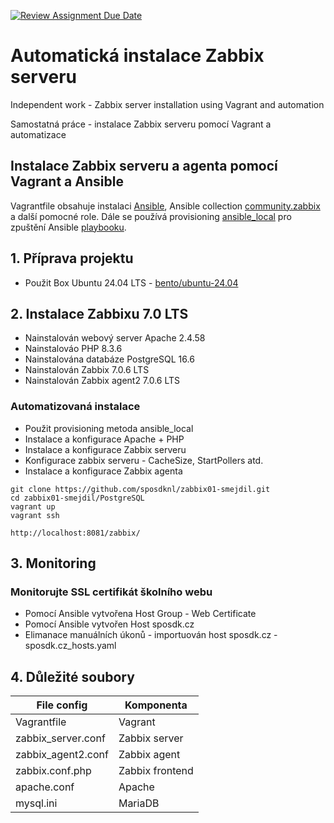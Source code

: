 [![Review Assignment Due Date](https://classroom.github.com/assets/deadline-readme-button-22041afd0340ce965d47ae6ef1cefeee28c7c493a6346c4f15d667ab976d596c.svg)](https://classroom.github.com/a/UnL7NDUC)

# Automatická instalace Zabbix serveru
Independent work - Zabbix server installation using Vagrant and automation

Samostatná práce - instalace Zabbix serveru pomocí Vagrant a automatizace

## Instalace Zabbix serveru a agenta pomocí Vagrant a Ansible

Vagrantfile obsahuje instalaci [Ansible](https://www.ansible.com), Ansible collection [community.zabbix](https://galaxy.ansible.com/ui/repo/published/community/zabbix/) a další pomocné role. Dále se používá provisioning [ansible_local](https://developer.hashicorp.com/vagrant/docs/provisioning/ansible_local) pro zpuštění Ansible [playbooku](https://docs.ansible.com/ansible/latest/playbook_guide/playbooks_intro.html).

## 1. Příprava projektu

- Použit Box Ubuntu 24.04 LTS - [bento/ubuntu-24.04](https://portal.cloud.hashicorp.com/vagrant/discover/bento/ubuntu-24.04)

## 2. Instalace Zabbixu 7.0 LTS

- Nainstalován webový server Apache 2.4.58
- Nainstalováo PHP 8.3.6
- Nainstalována databáze PostgreSQL 16.6
- Nainstalován Zabbix 7.0.6 LTS
- Nainstalován Zabbix agent2 7.0.6 LTS

### Automatizovaná instalace

- Použit provisioning metoda ansible_local
- Instalace a konfigurace Apache + PHP
- Instalace a konfigurace Zabbix serveru
- Konfigurace zabbix serveru - CacheSize, StartPollers atd.
- Instalace a konfigurace Zabbix agenta

```console
git clone https://github.com/sposdknl/zabbix01-smejdil.git
cd zabbix01-smejdil/PostgreSQL
vagrant up
vagrant ssh

http://localhost:8081/zabbix/
```
## 3. Monitoring
### Monitorujte SSL certifikát školního webu

- Pomocí Ansible vytvořena Host Group - Web Certificate
- Pomocí Ansible vytvořen Host sposdk.cz
- Elimanace manuálních úkonů - importuován host sposdk.cz - sposdk.cz_hosts.yaml

## 4. Důležité soubory

| File config                   | Komponenta      |
|-------------------------------|-----------------|
| Vagrantfile                   | Vagrant         |
| zabbix_server.conf            | Zabbix server   |
| zabbix_agent2.conf            | Zabbix agent    |
| zabbix.conf.php               | Zabbix frontend |
| apache.conf                   | Apache          |
| mysql.ini                     | MariaDB         |

